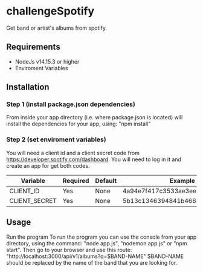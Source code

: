 # challengeSpotify
Get band or artist's albums from spotify.

## Requirements
* NodeJs v14.15.3 or higher
* Enviroment Variables

## Installation
### Step 1 (install package.json dependencies)
From inside your app directory (i.e. where package.json is located) will install the dependencies for your app, using: "npm install"

### Step 2 (set enviroment variables)
You will need a client id and a client secret code from https://developer.spotify.com/dashboard. You will need to log in it and create an app for get both codes.

| Variable        | Required           | Default  | Example |
| --------------- |--------------------| ---------| --------|
| CLIENT_ID       | Yes                |None      | 4a94e7f417c3533ae3ee268ddc100b66
| CLIENT_SECRET   | Yes                |None      | 5b13c1346394841b4663d4cd1cbf4f5c

## Usage
Run the program
To run the program you can use the console from your app directory, using the command: "node app.js", "nodemon app.js" or "npm start". Then go to your browser and use this route: "http://localhost:3000/api/v1/albums?q=$BAND-NAME" $BAND-NAME should be replaced by the name of the band that you are looking for.
